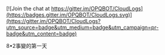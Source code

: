 
[![Join the chat at https://gitter.im/OPQBOT/CloudLogs](https://badges.gitter.im/OPQBOT/CloudLogs.svg)](https://gitter.im/OPQBOT/CloudLogs?utm_source=badge&utm_medium=badge&utm_campaign=pr-badge&utm_content=badge)

8•2事變的第一天
